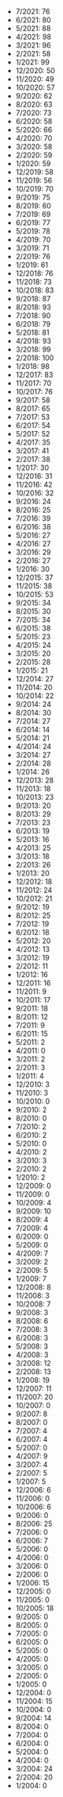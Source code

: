 *  7/2021: 76
*  6/2021: 80
*  5/2021: 88
*  4/2021: 98
*  3/2021: 96
*  2/2021: 58
*  1/2021: 99
*  12/2020: 50
*  11/2020: 49
*  10/2020: 57
*  9/2020: 62
*  8/2020: 63
*  7/2020: 73
*  6/2020: 58
*  5/2020: 66
*  4/2020: 70
*  3/2020: 58
*  2/2020: 59
*  1/2020: 59
*  12/2019: 58
*  11/2019: 56
*  10/2019: 70
*  9/2019: 75
*  8/2019: 60
*  7/2019: 69
*  6/2019: 77
*  5/2019: 78
*  4/2019: 70
*  3/2019: 71
*  2/2019: 76
*  1/2019: 61
*  12/2018: 76
*  11/2018: 73
*  10/2018: 83
*  9/2018: 87
*  8/2018: 93
*  7/2018: 90
*  6/2018: 79
*  5/2018: 81
*  4/2018: 93
*  3/2018: 99
*  2/2018: 100
*  1/2018: 98
*  12/2017: 83
*  11/2017: 70
*  10/2017: 76
*  9/2017: 58
*  8/2017: 65
*  7/2017: 53
*  6/2017: 54
*  5/2017: 52
*  4/2017: 35
*  3/2017: 41
*  2/2017: 38
*  1/2017: 30
*  12/2016: 31
*  11/2016: 42
*  10/2016: 32
*  9/2016: 24
*  8/2016: 25
*  7/2016: 39
*  6/2016: 38
*  5/2016: 27
*  4/2016: 27
*  3/2016: 29
*  2/2016: 27
*  1/2016: 30
*  12/2015: 37
*  11/2015: 38
*  10/2015: 53
*  9/2015: 34
*  8/2015: 30
*  7/2015: 34
*  6/2015: 38
*  5/2015: 23
*  4/2015: 24
*  3/2015: 20
*  2/2015: 28
*  1/2015: 21
*  12/2014: 27
*  11/2014: 20
*  10/2014: 22
*  9/2014: 24
*  8/2014: 30
*  7/2014: 27
*  6/2014: 14
*  5/2014: 21
*  4/2014: 24
*  3/2014: 27
*  2/2014: 28
*  1/2014: 26
*  12/2013: 28
*  11/2013: 18
*  10/2013: 23
*  9/2013: 20
*  8/2013: 29
*  7/2013: 23
*  6/2013: 19
*  5/2013: 16
*  4/2013: 25
*  3/2013: 18
*  2/2013: 26
*  1/2013: 20
*  12/2012: 18
*  11/2012: 24
*  10/2012: 21
*  9/2012: 19
*  8/2012: 25
*  7/2012: 19
*  6/2012: 18
*  5/2012: 20
*  4/2012: 13
*  3/2012: 19
*  2/2012: 11
*  1/2012: 16
*  12/2011: 16
*  11/2011: 9
*  10/2011: 17
*  9/2011: 18
*  8/2011: 12
*  7/2011: 9
*  6/2011: 15
*  5/2011: 2
*  4/2011: 0
*  3/2011: 2
*  2/2011: 3
*  1/2011: 4
*  12/2010: 3
*  11/2010: 3
*  10/2010: 0
*  9/2010: 2
*  8/2010: 0
*  7/2010: 2
*  6/2010: 2
*  5/2010: 0
*  4/2010: 2
*  3/2010: 3
*  2/2010: 2
*  1/2010: 2
*  12/2009: 0
*  11/2009: 0
*  10/2009: 4
*  9/2009: 10
*  8/2009: 4
*  7/2009: 4
*  6/2009: 0
*  5/2009: 0
*  4/2009: 7
*  3/2009: 2
*  2/2009: 5
*  1/2009: 7
*  12/2008: 8
*  11/2008: 3
*  10/2008: 7
*  9/2008: 3
*  8/2008: 6
*  7/2008: 3
*  6/2008: 3
*  5/2008: 3
*  4/2008: 3
*  3/2008: 12
*  2/2008: 13
*  1/2008: 19
*  12/2007: 11
*  11/2007: 20
*  10/2007: 0
*  9/2007: 8
*  8/2007: 0
*  7/2007: 4
*  6/2007: 4
*  5/2007: 0
*  4/2007: 9
*  3/2007: 4
*  2/2007: 5
*  1/2007: 5
*  12/2006: 6
*  11/2006: 0
*  10/2006: 6
*  9/2006: 0
*  8/2006: 25
*  7/2006: 0
*  6/2006: 7
*  5/2006: 0
*  4/2006: 0
*  3/2006: 0
*  2/2006: 0
*  1/2006: 15
*  12/2005: 0
*  11/2005: 0
*  10/2005: 18
*  9/2005: 0
*  8/2005: 0
*  7/2005: 0
*  6/2005: 0
*  5/2005: 0
*  4/2005: 0
*  3/2005: 0
*  2/2005: 0
*  1/2005: 0
*  12/2004: 0
*  11/2004: 15
*  10/2004: 0
*  9/2004: 14
*  8/2004: 0
*  7/2004: 0
*  6/2004: 0
*  5/2004: 0
*  4/2004: 0
*  3/2004: 24
*  2/2004: 20
*  1/2004: 0
